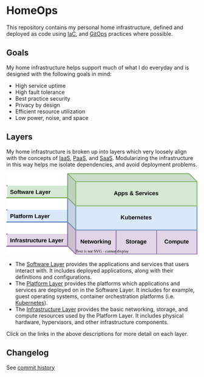 # HomeOps

This repository contains my personal home infrastructure, defined and deployed as code using [IaC](https://en.wikipedia.org/wiki/Infrastructure_as_code), and [GitOps](https://www.weave.works/technologies/gitops/) practices where possible.

## Goals

My home infrastructure helps support much of what I do everyday and is designed with the following goals in mind:

- High service uptime
- High fault tolerance
- Best practice security
- Privacy by design
- Efficient resource utilization
- Low power, noise, and space

## Layers

My home infrastructure is broken up into layers which very loosely align with the concepts of [IaaS](https://en.wikipedia.org/wiki/Infrastructure_as_a_service), [PaaS](https://en.wikipedia.org/wiki/Platform_as_a_service), and [SaaS](https://en.wikipedia.org/wiki/Software_as_a_service). Modularizing the infrastructure in this way helps me isolate dependencies, and avoid deployment problems.

![](https://github.com/bcbrookman/homeops/raw/main/docs/content/assets/homeops-layers-all.svg)

- The [Software Layer](https://bcbrookman.github.io/homeops/software-layer/) provides the applications and services that users interact with. It includes deployed applications, along with their definitions and configurations.
- The [Platform Layer](https://bcbrookman.github.io/homeops/platform-layer/) provides the platforms which applications and services are deployed on in the Software Layer. It includes for example, guest operating systems, container orchestration platforms (i.e. [Kubernetes](https://kubernetes.io)).
- The [Infrastructure Layer](https://bcbrookman.github.io/homeops/infrastructure-layer/) provides the basic networking, storage, and compute resources used by the Platform Layer. It includes physical hardware, hypervisors, and other infrastructure components.

Click on the links in the above descriptions for more detail on each layer.

## Changelog

See [commit history](https://github.com/bcbrookman/homeops/commits/main)
